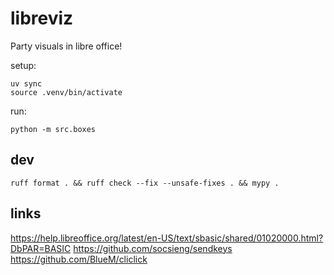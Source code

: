 # libreviz

Party visuals in libre office!

setup:

```
uv sync
source .venv/bin/activate
```

run:

```
python -m src.boxes
```

## dev

```
ruff format . && ruff check --fix --unsafe-fixes . && mypy .
```

## links

https://help.libreoffice.org/latest/en-US/text/sbasic/shared/01020000.html?DbPAR=BASIC
https://github.com/socsieng/sendkeys
https://github.com/BlueM/cliclick